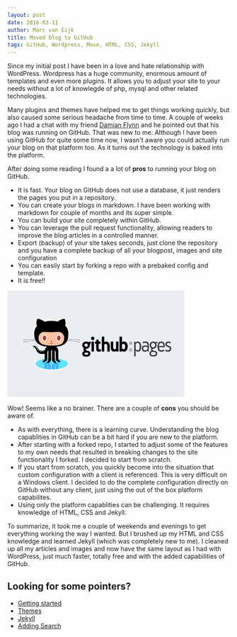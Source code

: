 ```yaml
---
layout: post
date: 2016-03-11
author: Marc van Eijk
title: Moved blog to GitHub
tags: GitHub, Wordpress, Move, HTML, CSS, Jekyll
---
```

Since my initial post I have been in a love and hate relationship with WordPress. Wordpress has a huge community, enormous amount of templates and even more plugins. It allows you to adjust your site to your needs without a lot of knowlegde of php, mysql and other related technologies.

Many plugins and themes have helped me to get things working quickly, but also caused some serious headache from time to time. A couple of weeks ago I had a chat with my friend [Damian Flynn](http://twitter.com/damian_flynn) and he pointed out that his blog was running on GitHub. That was new to me. Although I have been using GitHub for quite some time now, I wasn't aware you could actually run your blog on that platform too. As it turns out the technology is baked into the platform. 
<!--more-->

After doing some reading I found a a lot of **pros** to running your blog on GitHub.

+ It is fast. Your blog on GitHub does not use a database, it just renders the pages you put in a repository.
+ You can create your blogs in markdown. I have been working with markdown for couple of months and its super simple.
+ You can build your site completely within GitHub.
+ You can leverage the pull request functionality, allowing readers to improve the blog articles in a controlled manner.
+ Export (backup) of your site takes seconds, just clone the repository and you have a complete backup of all your blogpost, images and site configuration
+ You can easily start by forking a repo with a prebaked config and template.
+ It is free!!

<img src="/images/2016-03-11/github-pages.jpg" width="400">

Wow! Seems like a no brainer. There are a couple of **cons** you should be aware of.

+ As with everything, there is a learning curve. Understanding the blog capablities in GitHub can be a bit hard if you are new to the platform.
+ After starting with a forked repo, I started to adjust some of the features to my own needs that resulted in breaking changes to the site functionality I forked. I decided to start from scratch.
+ If you start from scratch, you quickly become into the situation that custom configuration with a client is referenced. This is very difficult on a Windows client. I decided to do the complete configuration directly on GitHub without any client, just using the out of the box platform capabilites.
+ Using only the platform capablities can be challenging. It requires knowledge of HTML, CSS and Jekyll.

To summarize, it took me a couple of weekends and evenings to get everything working the way I wanted. But I brushed up my HTML and CSS knowledge and learned Jekyll (which was completely new to me). I cleaned up all my articles and images and now have the same layout as I had with WordPress, just much faster, totally free and with the added capabilities of GitHub.

## Looking for some pointers?

+ [Getting started](http://jmcglone.com/guides/github-pages/)
+ [Themes](http://jekyllthemes.org/)
+ [Jekyll](http://jekyllrb.com/)
+ [Adding Search](http://rayhightower.com/blog/2016/01/04/how-to-make-lunrjs-jekyll-work-together/)
